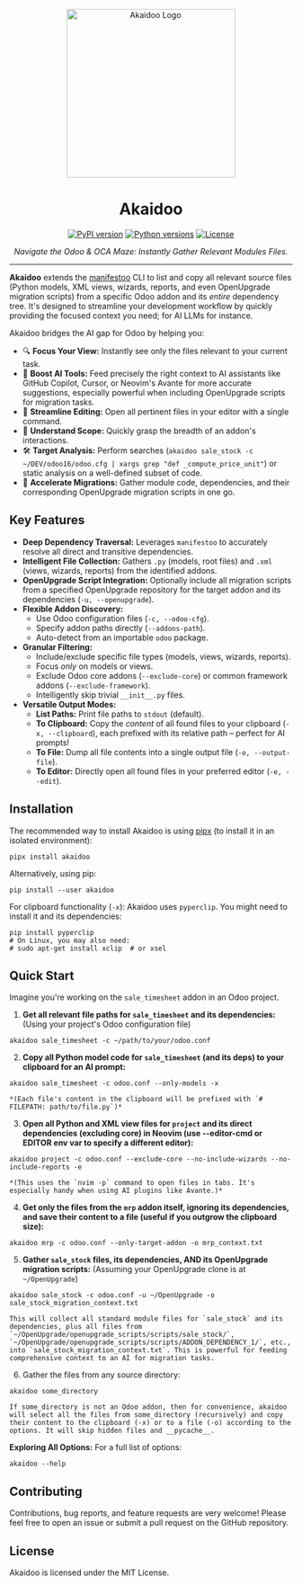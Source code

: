 <p align="center">
  <img src="assets/akaidoo.png" alt="Akaidoo Logo" width="300"/>
</p>

<h1 align="center">Akaidoo</h1>

<p align="center">
  <!-- TODO: Uncomment and update badges once set up -->
  <!-- <a href="YOUR_GITHUB_ACTIONS_LINK"><img src="YOUR_GITHUB_ACTIONS_BADGE_SVG" alt="Build Status"></a> -->
  <!-- <a href="YOUR_CODECOV_LINK"><img src="YOUR_CODECOV_BADGE_SVG" alt="Coverage Status"></a> -->
  <a href="https://pypi.org/project/akaidoo/"><img src="https://img.shields.io/pypi/v/akaidoo.svg" alt="PyPI version"></a>
  <a href="https://pypi.org/project/akaidoo/"><img src="https://img.shields.io/pypi/pyversions/akaidoo.svg" alt="Python versions"></a>
  <a href="LICENSE"><img src="https://img.shields.io/pypi/l/akaidoo.svg" alt="License"></a>
</p>

<p align="center">
  <i>Navigate the Odoo & OCA Maze: Instantly Gather Relevant Modules Files.</i>
</p>

---

**Akaidoo** extends the [manifestoo](https://github.com/acsone/manifestoo) CLI to list
and copy all relevant source files (Python models, XML views, wizards, reports, and even
OpenUpgrade migration scripts) from a specific Odoo addon and its _entire_ dependency
tree. It's designed to streamline your development workflow by quickly providing the
focused context you need; for AI LLMs for instance.

Akaidoo bridges the AI gap for Odoo by helping you:

- 🔍 **Focus Your View:** Instantly see only the files relevant to your current task.
- 🤖 **Boost AI Tools:** Feed precisely the right context to AI assistants like GitHub
  Copilot, Cursor, or Neovim's Avante for more accurate suggestions, especially powerful
  when including OpenUpgrade scripts for migration tasks.
- 📝 **Streamline Editing:** Open all pertinent files in your editor with a single
  command.
- 🧩 **Understand Scope:** Quickly grasp the breadth of an addon's interactions.
- 🛠️ **Target Analysis:** Perform searches
  (`akaidoo sale_stock -c ~/DEV/odoo16/odoo.cfg | xargs grep "def _compute_price_unit"`)
  or static analysis on a well-defined subset of code.
- 🚀 **Accelerate Migrations:** Gather module code, dependencies, and their
  corresponding OpenUpgrade migration scripts in one go.

## Key Features

- **Deep Dependency Traversal:** Leverages `manifestoo` to accurately resolve all direct
  and transitive dependencies.
- **Intelligent File Collection:** Gathers `.py` (models, root files) and `.xml` (views,
  wizards, reports) from the identified addons.
- **OpenUpgrade Script Integration:** Optionally include all migration scripts from a
  specified OpenUpgrade repository for the target addon and its dependencies
  (`-u, --openupgrade`).
- **Flexible Addon Discovery:**
  - Use Odoo configuration files (`-c, --odoo-cfg`).
  - Specify addon paths directly (`--addons-path`).
  - Auto-detect from an importable `odoo` package.
- **Granular Filtering:**
  - Include/exclude specific file types (models, views, wizards, reports).
  - Focus _only_ on models or views.
  - Exclude Odoo core addons (`--exclude-core`) or common framework addons
    (`--exclude-framework`).
  - Intelligently skip trivial `__init__.py` files.
- **Versatile Output Modes:**
  - **List Paths:** Print file paths to `stdout` (default).
  - **To Clipboard:** Copy the _content_ of all found files to your clipboard
    (`-x, --clipboard`), each prefixed with its relative path – perfect for AI prompts!
  - **To File:** Dump all file contents into a single output file (`-o, --output-file`).
  - **To Editor:** Directly open all found files in your preferred editor
    (`-e, --edit`).

## Installation

<!--- install-begin -->

The recommended way to install Akaidoo is using [pipx](https://pypi.org/project/pipx/)
(to install it in an isolated environment):

```console
pipx install akaidoo
```

Alternatively, using pip:

```console
pip install --user akaidoo
```

For clipboard functionality (`-x`): Akaidoo uses `pyperclip`. You might need to install
it and its dependencies:

```console
pip install pyperclip
# On Linux, you may also need:
# sudo apt-get install xclip  # or xsel
```

<!--- install-end -->

## Quick Start

Imagine you're working on the `sale_timesheet` addon in an Odoo project.

1.  **Get all relevant file paths for `sale_timesheet` and its dependencies:** (Using
    your project's Odoo configuration file)

```console
akaidoo sale_timesheet -c ~/path/to/your/odoo.conf
```

2.  **Copy all Python model code for `sale_timesheet` (and its deps) to your clipboard
    for an AI prompt:**

```console
akaidoo sale_timesheet -c odoo.conf --only-models -x
```

    *(Each file's content in the clipboard will be prefixed with `# FILEPATH: path/to/file.py`)*

3.  **Open all Python and XML view files for `project` and its direct dependencies
    (excluding core) in Neovim (use --editor-cmd or EDITOR env var to specify a
    different editor):**

```console
akaidoo project -c odoo.conf --exclude-core --no-include-wizards --no-include-reports -e
```

    *(This uses the `nvim -p` command to open files in tabs. It's especially handy when using AI plugins like Avante.)*

4.  **Get only the files from the `mrp` addon itself, ignoring its dependencies, and
    save their content to a file (useful if you outgrow the clipboard size):**

```console
akaidoo mrp -c odoo.conf --only-target-addon -o mrp_context.txt
```

5.  **Gather `sale_stock` files, its dependencies, AND its OpenUpgrade migration
    scripts:** (Assuming your OpenUpgrade clone is at `~/OpenUpgrade`)

```console
akaidoo sale_stock -c odoo.conf -u ~/OpenUpgrade -o sale_stock_migration_context.txt
```

    This will collect all standard module files for `sale_stock` and its dependencies, plus all files from `~/OpenUpgrade/openupgrade_scripts/scripts/sale_stock/`, `~/OpenUpgrade/openupgrade_scripts/scripts/ADDON_DEPENDENCY_1/`, etc., into `sale_stock_migration_context.txt`. This is powerful for feeding comprehensive context to an AI for migration tasks.

6.  Gather the files from any source directory:

```console
akaidoo some_directory
```

    If some_directory is not an Odoo addon, then for convenience, akaidoo will select all the files from some_directory (recursively) and copy their content to the clipboard (-x) or to a file (-o) according to the options. It will skip hidden files and __pycache__.

**Exploring All Options:** For a full list of options:

```console
akaidoo --help
```

## Contributing

Contributions, bug reports, and feature requests are very welcome! Please feel free to
open an issue or submit a pull request on the GitHub repository.

## License

Akaidoo is licensed under the MIT License.
